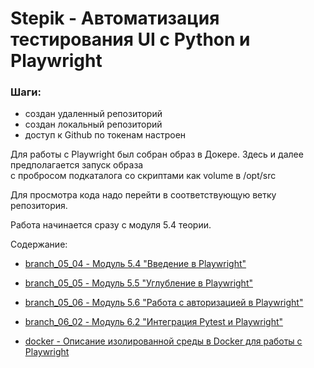 # Stepik - Автоматизация тестирования UI с Python и Playwright

### Шаги:
- создан удаленный репозиторий
- создан локальный репозиторий
- доступ к Github по токенам настроен

Для работы с Playwright был собран образ в Докере. Здесь и далее предполагается запуск образа  
с пробросом подкаталога со скриптами как volume в /opt/src

Для просмотра кода надо перейти в соответствующую ветку репозитория.

Работа начинается сразу с модуля 5.4 теории.

Содержание:
- [branch_05_04 - Модуль 5.4 "Введение в Playwright"](./branch_05_04/readme.md)
- [branch_05_05 - Модуль 5.5 "Углубление в Playwright"](./branch_05_05/readme.md)
- [branch_05_06 - Модуль 5.6 "Работа с авторизацией в Playwright"](./branch_05_06/readme.md)
- [branch_06_02 - Модуль 6.2 "Интеграция Pytest и Playwright"](./branch_06_02/readme.md)

- [docker - Описание изолированной среды в Docker для работы с Playwright](./docker/readme.md)
